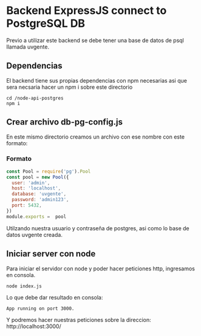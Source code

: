 # Backend ExpressJS connect to PostgreSQL DB
Previo a utilizar este backend se debe tener una base de datos de psql llamada uvgente. 
## Dependencias
El backend tiene sus propias dependencias con npm necesarias asi que sera necsaria hacer un npm i sobre este directorio
```
cd /node-api-postgres
npm i
```
## Crear archivo db-pg-config.js
En este mismo directorio creamos un archivo con ese nombre con este formato: 
### Formato
```javascript
const Pool = require('pg').Pool
const pool = new Pool({
  user: 'admin',
  host: 'localhost',
  database: 'uvgente',
  password: 'admin123',
  port: 5432,
})
module.exports =  pool
```
Utilzando nuestra usuario y contraseña de postgres, asi como lo base de datos uvgente creada. 
## Iniciar server con node
Para iniciar el servidor con node y poder hacer peticiones http, ingresamos en consola. 
```
node index.js
```
Lo que debe dar resultado en consola: 
```
App running on port 3000.
```
Y podremos hacer nuestras peticiones sobre la direccion: http://localhost:3000/